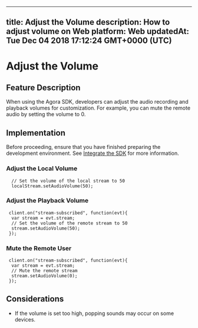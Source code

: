 
---
title: Adjust the Volume
description: How to adjust volume on Web
platform: Web
updatedAt: Tue Dec 04 2018 17:12:24 GMT+0000 (UTC)
---
# Adjust the Volume
## Feature Description
When using the Agora SDK, developers can adjust the audio recording and playback volumes for customization. For example, you can mute the remote audio by setting the volume to 0.
## Implementation
Before proceeding, ensure that you have finished preparing the development environment. See [Integrate the SDK](../../en/Interactive%20Broadcast/web_prepare.md) for more information.
### Adjust the Local Volume

```
  // Set the volume of the local stream to 50
  localStream.setAudioVolume(50);
```

### Adjust the Playback Volume

```
 client.on("stream-subscribed", function(evt){
  var stream = evt.stream;
  // Set the volume of the remote stream to 50
  stream.setAudioVolume(50);
 });
```

### Mute the Remote User

```
 client.on("stream-subscribed", function(evt){
  var stream = evt.stream;
  // Mute the remote stream
  stream.setAudioVolume(0);
 });
```

## Considerations

- If the volume is set too high, popping sounds may occur on some devices.
